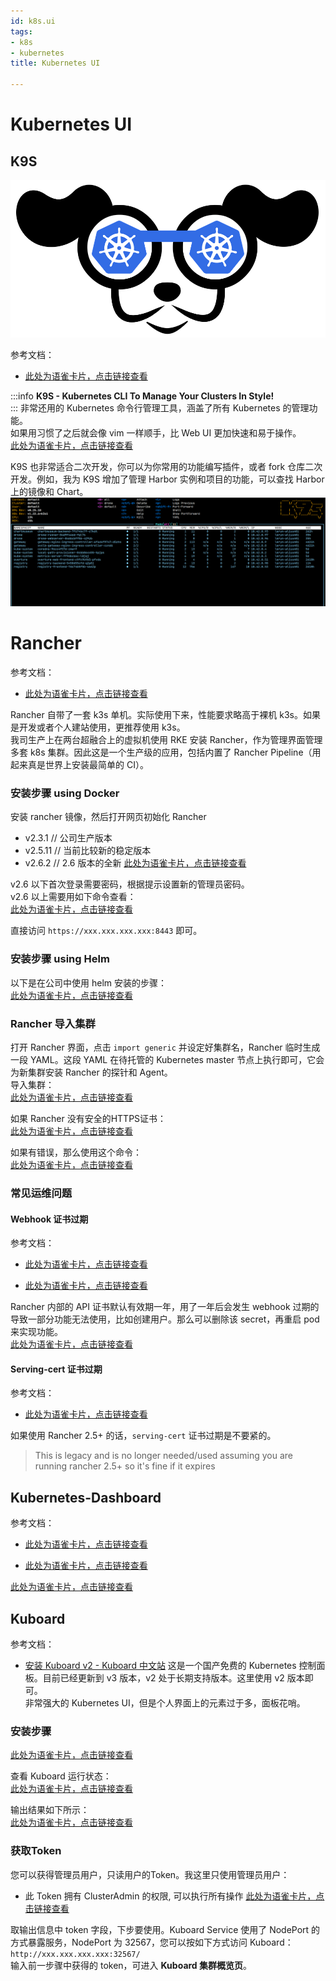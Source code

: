 ```yaml
---
id: k8s.ui
tags:
- k8s
- kubernetes
title: Kubernetes UI

---
```

# Kubernetes UI
## K9S
![](./../assets/1645719729527-7890d912-e808-4a1e-bb10-96b257d4df63.png)
  
参考文档：  
+ [此处为语雀卡片，点击链接查看](about:blank#Isn2d)


:::info
**K9S - Kubernetes CLI To Manage Your Clusters In Style!**  
:::
非常还用的 Kubernetes 命令行管理工具，涵盖了所有 Kubernetes 的管理功能。  
如果用习惯了之后就会像 vim 一样顺手，比 Web UI 更加快速和易于操作。  
[此处为语雀卡片，点击链接查看](about:blank#vKb5T)

K9S 也非常适合二次开发，你可以为你常用的功能编写插件，或者 fork 仓库二次开发。例如，我为 K9S 增加了管理 Harbor 实例和项目的功能，可以查找 Harbor 上的镜像和 Chart。  
![](./../assets/1645719540088-85e908a6-9371-44c1-bf68-53dfab5c817e.png)
  
# Rancher
参考文档：  
+ [此处为语雀卡片，点击链接查看](about:blank#P6syC)


Rancher 自带了一套 k3s 单机。实际使用下来，性能要求略高于裸机 k3s。如果是开发或者个人建站使用，更推荐使用 k3s。  
我司生产上在两台超融合上的虚拟机使用 RKE 安装 Rancher，作为管理界面管理多套 k8s 集群。因此这是一个生产级的应用，包括内置了 Rancher Pipeline（用起来真是世界上安装最简单的 CI）。  
### 安装步骤 using Docker
安装 rancher 镜像，然后打开网页初始化 Rancher  
+ v2.3.1  // 公司生产版本
+ v2.5.11 // 当前比较新的稳定版本
+ v2.6.2 // 2.6 版本的全新
[此处为语雀卡片，点击链接查看](about:blank#89Yxf)

v2.6 以下首次登录需要密码，根据提示设置新的管理员密码。  
v2.6 以上需要用如下命令查看：  
[此处为语雀卡片，点击链接查看](about:blank#xvCzA)

直接访问 `https://xxx.xxx.xxx.xxx:8443` 即可。  
### 安装步骤 using Helm
以下是在公司中使用 helm 安装的步骤：  
[此处为语雀卡片，点击链接查看](about:blank#TFUQj)

### Rancher 导入集群
打开 Rancher 界面，点击 `import generic` 并设定好集群名，Rancher 临时生成一段 YAML。这段 YAML 在待托管的 Kubernetes master 节点上执行即可，它会为新集群安装 Rancher 的探针和 Agent。  
导入集群：  
[此处为语雀卡片，点击链接查看](about:blank#i3yLW)

如果 Rancher 没有安全的HTTPS证书：  
[此处为语雀卡片，点击链接查看](about:blank#GJ45v)

如果有错误，那么使用这个命令：  
[此处为语雀卡片，点击链接查看](about:blank#d6nBK)

### 常见运维问题
#### Webhook 证书过期
参考文档：  
+ [此处为语雀卡片，点击链接查看](about:blank#eoIBi)


+ [此处为语雀卡片，点击链接查看](about:blank#WJDMC)


Rancher 内部的 API 证书默认有效期一年，用了一年后会发生 webhook 过期的导致一部分功能无法使用，比如创建用户。那么可以删除该 secret，再重启 pod 来实现功能。  
[此处为语雀卡片，点击链接查看](about:blank#wFrff)

#### Serving-cert 证书过期
参考文档：  
+ [此处为语雀卡片，点击链接查看](about:blank#Ey8OB)


如果使用 Rancher 2.5+ 的话，`serving-cert` 证书过期是不要紧的。  
> This is legacy and is no longer needed/used assuming you are running rancher 2.5+ so it's fine if it expires  

## Kubernetes-Dashboard
参考文档：  
+ [此处为语雀卡片，点击链接查看](about:blank#mShsk)


+ [此处为语雀卡片，点击链接查看](about:blank#zmdxB)


[此处为语雀卡片，点击链接查看](about:blank#RZUSA)

## Kuboard
参考文档：  
+ [安装 Kuboard v2 - Kuboard 中文站](https://kuboard.cn/install/install-dashboard.html)
这是一个国产免费的 Kubernetes 控制面板。目前已经更新到 v3 版本，v2 处于长期支持版本。这里使用 v2 版本即可。  
非常强大的 Kubernetes UI，但是个人界面上的元素过于多，面板花哨。  
### 安装步骤
[此处为语雀卡片，点击链接查看](about:blank#nXuLX)

查看 Kuboard 运行状态：  
[此处为语雀卡片，点击链接查看](about:blank#KEvWO)

输出结果如下所示：  
[此处为语雀卡片，点击链接查看](about:blank#H9MEA)

### 获取Token
您可以获得管理员用户，只读用户的Token。我这里只使用管理员用户：  
+ 此 Token 拥有 ClusterAdmin 的权限, 可以执行所有操作
[此处为语雀卡片，点击链接查看](about:blank#iHJgX)

取输出信息中 token 字段，下步要使用。Kuboard Service 使用了 NodePort 的方式暴露服务，NodePort 为 32567，您可以按如下方式访问 Kuboard：`http://xxx.xxx.xxx.xxx:32567/`  
输入前一步骤中获得的 token，可进入 **Kuboard 集群概览页**。  
